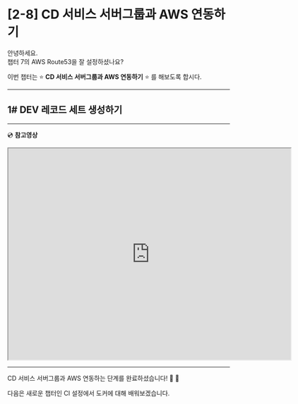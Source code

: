 # [2-8] CD 서비스 서버그룹과 AWS 연동하기

안녕하세요.       
챕터 7의 AWS Route53을 잘 설정하셨나요?

이번 챕터는 :star: **CD 서비스 서버그룹과 AWS 연동하기** :star: 를 해보도록 합시다.

---

## 1# DEV 레코드 세트 생성하기

---

:cd: **참고영상**

<iframe src="https://drive.google.com/file/d/16NVkLZu02UvmgONfQMBTF3OV5d5DP689/preview" width="640" height="480"></iframe>

---

CD 서비스 서버그룹과 AWS 연동하는 단계를 완료하셨습니다! :clap: :clap:

다음은 새로운 챕터인 CI 설정에서 도커에 대해 배워보겠습니다.
